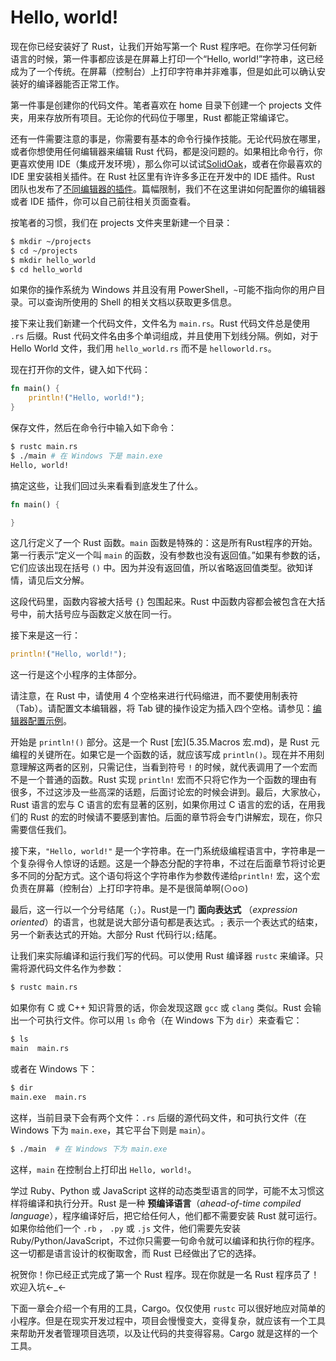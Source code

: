 # Hello, world!
现在你已经安装好了 Rust，让我们开始写第一个 Rust 程序吧。在你学习任何新语言的时候，第一件事都应该是在屏幕上打印一个“Hello, world!”字符串，这已经成为了一个传统。在屏幕（控制台）上打印字符串并非难事，但是如此可以确认安装好的编译器能否正常工作。

第一件事是创建你的代码文件。笔者喜欢在 home 目录下创建一个 projects 文件夹，用来存放所有项目。无论你的代码位于哪里，Rust 都能正常编译它。

还有一件需要注意的事是，你需要有基本的命令行操作技能。无论代码放在哪里，或者你想使用任何编辑器来编辑 Rust 代码，都是没问题的。如果相比命令行，你更喜欢使用 IDE（集成开发环境），那么你可以试试[SolidOak](https://github.com/oakes/SolidOak)，或者在你最喜欢的 IDE 里安装相关插件。在 Rust 社区里有许许多多正在开发中的 IDE 插件。Rust 团队也发布了[不同编辑器的插件](https://github.com/rust-lang/rust/blob/master/src/etc/CONFIGS.md)。篇幅限制，我们不在这里讲如何配置你的编辑器或者 IDE 插件，你可以自己前往相关页面查看。

按笔者的习惯，我们在 projects 文件夹里新建一个目录：

```bash
$ mkdir ~/projects
$ cd ~/projects
$ mkdir hello_world
$ cd hello_world
```

如果你的操作系统为 Windows 并且没有用 PowerShell，`~`可能不指向你的用户目录。可以查询所使用的 Shell 的相关文档以获取更多信息。

接下来让我们新建一个代码文件，文件名为 `main.rs`。Rust 代码文件总是使用 `.rs` 后缀。Rust 代码文件名由多个单词组成，并且使用下划线分隔。例如，对于 Hello World 文件，我们用 `hello_world.rs` 而不是 `helloworld.rs`。

现在打开你的文件，键入如下代码：

```rust
fn main() {
    println!("Hello, world!");
}
```

保存文件，然后在命令行中输入如下命令：

```bash
$ rustc main.rs
$ ./main # 在 Windows 下是 main.exe
Hello, world!
```

搞定这些，让我们回过头来看看到底发生了什么。

```rust
fn main() {

}
```

这几行定义了一个 Rust 函数。`main` 函数是特殊的：这是所有Rust程序的开始。第一行表示“定义一个叫 `main` 的函数，没有参数也没有返回值。”如果有参数的话，它们应该出现在括号 `()` 中。因为并没有返回值，所以省略返回值类型。欲知详情，请见后文分解。

这段代码里，函数内容被大括号 `{}` 包围起来。Rust 中函数内容都会被包含在大括号中，前大括号应与函数定义放在同一行。

接下来是这一行：

```rust
println!("Hello, world!");
```

这一行是这个小程序的主体部分。

请注意，在 Rust 中，请使用 4 个空格来进行代码缩进，而不要使用制表符（Tab）。请配置文本编辑器，将 Tab 键的操作设定为插入四个空格。请参见：[编辑器配置示例](https://github.com/rust-lang/rust/blob/master/src/etc/CONFIGS.md)。

开始是 `println!()` 部分。这是一个 Rust [宏](5.35.Macros 宏.md)，是 Rust 元编程的关键所在。如果它是一个函数的话，就应该写成 `println()`。现在并不用刻意理解这两者的区别，只需记住，当看到符号 `!` 的时候，就代表调用了一个宏而不是一个普通的函数。Rust 实现 `println!` 宏而不只将它作为一个函数的理由有很多，不过这涉及一些高深的话题，后面讨论宏的时候会讲到。最后，大家放心，Rust 语言的宏与 C 语言的宏有显著的区别，如果你用过 C 语言的宏的话，在用我们的 Rust 的宏的时候请不要感到害怕。后面的章节将会专门讲解宏，现在，你只需要信任我们。

接下来，`"Hello, world!"` 是一个字符串。在一门系统级编程语言中，字符串是一个复杂得令人惊讶的话题。这是一个静态分配的字符串，不过在后面章节将讨论更多不同的分配方式。这个语句将这个字符串作为参数传递给`println!` 宏，这个宏负责在屏幕（控制台）上打印字符串。是不是很简单啊(⊙o⊙)

最后，这一行以一个分号结尾（`;`）。Rust是一门 **面向表达式** （*expression oriented*）的语言，也就是说大部分语句都是表达式。`;` 表示一个表达式的结束，另一个新表达式的开始。大部分 Rust 代码行以`;`结尾。

让我们来实际编译和运行我们写的代码。可以使用 Rust 编译器 `rustc` 来编译。只需将源代码文件名作为参数：

```bash
$ rustc main.rs
```

如果你有 C 或 C++ 知识背景的话，你会发现这跟 `gcc` 或 `clang` 类似。Rust 会输出一个可执行文件。你可以用 `ls` 命令（在 Windows 下为 `dir`）来查看它：

```bash
$ ls
main  main.rs
```

或者在 Windows 下：

```bash
$ dir
main.exe  main.rs
```

这样，当前目录下会有两个文件：`.rs` 后缀的源代码文件，和可执行文件（在 Windows 下为 `main.exe`，其它平台下则是 `main`）。

```bash
$ ./main  # 在 Windows 下为 main.exe
```

这样，`main` 在控制台上打印出 `Hello, world!`。

学过 Ruby、Python 或 JavaScript 这样的动态类型语言的同学，可能不太习惯这样将编译和执行分开。Rust 是一种 **预编译语言**（*ahead-of-time compiled language*），程序编译好后，把它给任何人，他们都不需要安装 Rust 就可运行。如果你给他们一个 `.rb` ， `.py` 或 `.js` 文件，他们需要先安装 Ruby/Python/JavaScript，不过你只需要一句命令就可以编译和执行你的程序。这一切都是语言设计的权衡取舍，而 Rust 已经做出了它的选择。

祝贺你！你已经正式完成了第一个 Rust 程序。现在你就是一名 Rust 程序员了！欢迎入坑←_←

下面一章会介绍一个有用的工具，Cargo。仅仅使用 `rustc` 可以很好地应对简单的小程序。但是在现实开发过程中，项目会慢慢变大，变得复杂，就应该有一个工具来帮助开发者管理项目选项，以及让代码的共变得容易。Cargo 就是这样的一个工具。